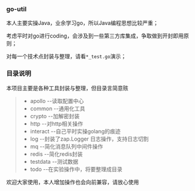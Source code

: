 ### go-util

本人主要实操Java，业余学习go，所以Java编程思想比较严重；

考虑平时对go进行coding，会涉及到一些第三方库集成，争取做到开封即用原则；

对每一个技术点封装与整理，请看`*_test.go`演示；



### 目录说明

本项目主要是各种工具封装与整理，但目录言简意赅

> - apollo --读取配置中心
> - common --通用化工具
> - crypto --加解密封装
> - http --对http相关操作
> - interact --自己平时实操golang的痕迹
> - log --封装了zap.Logger 日志操作，支持日志切割
> - mq --简化消息队列中间件操作
> - redis --简化redis封装
> - testdata --测试数据
> - todo --在实验操作中，将要整理成目录

欢迎大家使用，本人增加操作也会向前兼容，请放心使用